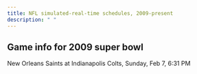 ```yaml
---
title: NFL simulated-real-time schedules, 2009-present
description: " "
---
```


## Game info for 2009 super bowl
New Orleans Saints at Indianapolis Colts, Sunday, Feb 7, 6:31 PM

